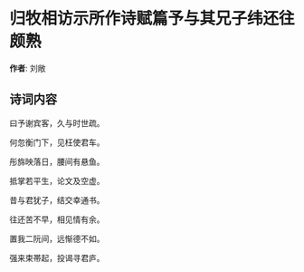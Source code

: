 # 归牧相访示所作诗赋篇予与其兄子纬还往颇熟

**作者**: 刘敞

## 诗词内容

曰予谢宾客，久与时世疏。

何忽衡门下，见枉使君车。

彤旆映落日，腰间有悬鱼。

抵掌若平生，论文及空虚。

昔与君犹子，结交幸通书。

往还苦不早，相见情有余。

置我二阮间，远惭德不如。

强来束帯起，投谒寻君庐。

